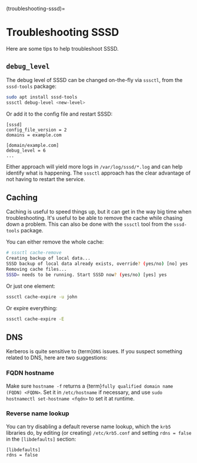 (troubleshooting-sssd)=
# Troubleshooting SSSD


Here are some tips to help troubleshoot SSSD.

## `debug_level`

The debug level of SSSD can be changed on-the-fly via `sssctl`, from the `sssd-tools` package:

```bash
sudo apt install sssd-tools
sssctl debug-level <new-level>
```

Or add it to the config file and restart SSSD:

```text
[sssd]
config_file_version = 2
domains = example.com

[domain/example.com]
debug_level = 6
...
```

Either approach will yield more logs in `/var/log/sssd/*.log` and can help identify what is happening. The `sssctl` approach has the clear advantage of not having to restart the service.

## Caching

Caching is useful to speed things up, but it can get in the way big time when troubleshooting. It's useful to be able to remove the cache while chasing down a problem. This can also be done with the `sssctl` tool from the `sssd-tools` package.

You can either remove the whole cache:

```bash
# sssctl cache-remove
Creating backup of local data...
SSSD backup of local data already exists, override? (yes/no) [no] yes
Removing cache files...
SSSD= needs to be running. Start SSSD now? (yes/no) [yes] yes
```

Or just one element:

```bash
sssctl cache-expire -u john
```

Or expire everything:

```bash
sssctl cache-expire -E
```

## DNS

Kerberos is quite sensitive to {term}`DNS` issues. If you suspect something related to DNS, here are two suggestions:

### FQDN hostname

Make sure `hostname -f` returns a {term}`fully qualified domain name (FQDN) <FQDN>`. Set it in `/etc/hostname` if necessary, and use `sudo hostnamectl set-hostname <fqdn>` to set it at runtime.

### Reverse name lookup

You can try disabling a default reverse name lookup, which the `krb5` libraries do, by editing (or creating) `/etc/krb5.conf` and setting `rdns = false` in the `[libdefaults]` section:

```text
[libdefaults]
rdns = false
```
